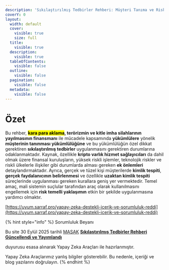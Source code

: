 ```yaml
---
description: 'Sıkılaştırılmış Tedbirler Rehberi: Müşteri Tanıma ve Risk Yönetimi'
coverY: 0
layout:
  width: default
  cover:
    visible: true
    size: full
  title:
    visible: true
  description:
    visible: true
  tableOfContents:
    visible: false
  outline:
    visible: false
  pagination:
    visible: false
  metadata:
    visible: false
---
```


# Özet

Bu rehber, <mark style="background-color:$info;">**kara para aklama**</mark>**, terörizmin ve kitle imha silahlarının yayılmasının finansmanı** ile mücadele kapsamında **yükümlülere** yönelik **müşterinin tanınması yükümlülüğüne** ve bu yükümlülüğün özel dikkat gerektiren **sıkılaştırılmış tedbirler** uygulanmasını gerektiren durumlarına odaklanmaktadır. Kaynak, özellikle **kripto varlık hizmet sağlayıcıları** da dahil olmak üzere finansal kuruluşların, yüksek riskli işlemler, teknolojik riskler ve riskli ülkelerle ilişkiler gibi durumlarda alması gereken **ek önlemleri** detaylandırmaktadır. Ayrıca, gerçek ve tüzel kişi müşterilerde **kimlik tespiti**, **gerçek faydalanıcının belirlenmesi** ve özellikle **uzaktan kimlik tespiti** süreçlerinde uygulanması gereken kurallara geniş yer vermektedir. Temel amaç, mali sistemin suçlular tarafından araç olarak kullanılmasını engellemek için **risk temelli yaklaşımın** etkin bir şekilde uygulanmasına yardımcı olmaktır.



[https://uyum.sarraf.pro/yapay-zeka-destekli-icerik-ve-sorumluluk-reddi](https://uyum.sarraf.pro/yapay-zeka-destekli-icerik-ve-sorumluluk-reddi)

{% hint style="info" %}
Sorumluluk Beyanı

Bu site 30 Eylül 2025 tarihli [MASAK](https://masak.hmb.gov.tr/) [**Sıkılaştırılmış Tedbirler Rehberi Güncellendi ve Yayımlandı**](blog/kuyumculuk-sektoru-masak-sikilastirilmis-tedbirler-rehberi.md)&#x20;

duyurusu esasa alınarak Yapay Zeka Araçları ile hazırlanmıştır.

Yapay Zeka Araçlarımız yanlış bilgiler gösterebilir. Bu nedenle, içeriği ve blog yazılarını doğrulayın.
{% endhint %}

